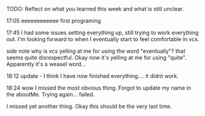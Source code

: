 TODO: Reflect on what you learned this week and what is still unclear.

17:05 eeeeeeeeeeee first programing

17:45 I had some issues setting everything up, still trying to work everything out. I'm looking forward to when I eventually start to feel comfortable in vcs.

side note why is vcs yelling at me for using the word "eventually"? that seems quite disrespectful. Okay now it's yelling at me for using "quite". Apparently it's a weasel word...

18:12 update - I think I have now finished everything.... it didnt work.

18:24 wow I missed the most obvious thing. Forgot to update my name in the aboutMe. Trying again... failed.

I missed yet another thing. Okay this should be the very last time.